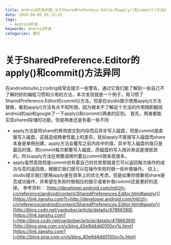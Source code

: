 ```yaml
---
title: Android开发问题-关于SharedPreference.Editor的apply()和commit()方法异同
date: 2020-04-05 05:15:25
tags:
  - Android开发
keywords: Android开发
categories: 理论
---
```




# 关于SharedPreference.Editor的apply()和commit()方法异同

在androidstudio上coding经常会提示一些警告，通过它我们能了解到一些自己不了解的好的编程习惯和少用的方法，本次发现就是一个例子，用习惯了SharedPreference.Editor的commit()方法，但是在studio提示使用apply()方法替换，看到apply()方法有点不知所措，因为根本不了解这个方法的作用随即翻阅android的api和google了一下apply()和commit()两者的区别。
 首先，两者都能实现shared存储的功能，但是两者还是有着一些不同

- apply方法是将share的修改提交到内存而后异步写入磁盘，但是commit是直接写入磁盘，这就造成两者性能上的差异，犹如apply不直接写入磁盘而share本身是单例创建，apply方法会覆写之前内存中的值，异步写入磁盘的值只是最后的值，而commit每次都要写入磁盘，而磁盘的写入相对来说是很低效的，所以apply方法在频繁调用时要比commit效率高很多。
- apply虽然高效但是commit也有着自己的优势那就是它可以返回每次操作的成功与否的返回值，根据它我们就可以在操作失败时做一些补救操作。
   综上，studio提示我们使用apply是在效率上的优化考虑，但是如果你很重视share是否成功操作，并希望在失败时做相应的提示或者补救commit还是更好的选择。
   参考资料：
   [http://developer.android.com/intl/zh-cn/reference/android/content/SharedPreferences.Editor.html#apply()](https://link.jianshu.com?t=http://developer.android.com/intl/zh-cn/reference/android/content/SharedPreferences.Editor.html#apply())
   [http://blog.csdn.net/yanbober/article/details/47866369](https://link.jianshu.com?t=http://blog.csdn.net/yanbober/article/details/47866369)
   [http://blog.sina.com.cn/s/blog_40e9d4dd0100xy1s.html](https://link.jianshu.com?t=http://blog.sina.com.cn/s/blog_40e9d4dd0100xy1s.html)

